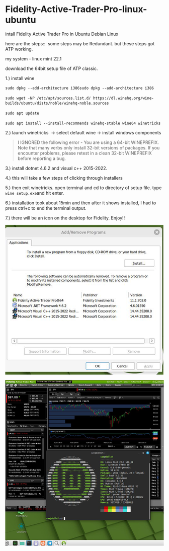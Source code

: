 # Fidelity-Active-Trader-Pro-linux-ubuntu
intall Fidelity Active Trader Pro in Ubuntu Debian Linux


here are the steps::  some steps may be Redundant. but these steps got ATP working.

my system - linux mint 22.1

download the 64bit setup file of ATP classic.

1.) install wine

```
sudo dpkg --add-architecture i386sudo dpkg --add-architecture i386

sudo wget -NP /etc/apt/sources.list.d/ https://dl.winehq.org/wine-builds/ubuntu/dists/noble/winehq-noble.sources

sudo apt update

sudo apt install --install-recommends winehq-stable wine64 winetricks
```

2.) launch winetricks  -> select default wine -> install windows components

> I IGNORED the following error - You are using a 64-bit WINEPREFIX. Note that many verbs only install 32-bit versions of packages. If you encounter problems, please retest in a clean 32-bit WINEPREFIX before reporting a bug.

3.) install dotnet 4.6.2 and visual c++ 2015-2022.

4.) this will take a few steps of clicking through installers

5.) then exit winetricks. open terminal and cd to directory of setup file. type `wine setup.exe`and hit enter.

6.) installation took about 15min and then after it shows installed, I had to press ctrl+c to end the terminal output.

7.) there will be an icon on the desktop for Fidelity. Enjoy!!





![](https://github.com/sam12dr21/Fidelity-Active-Trader-Pro-linux-ubuntu/blob/main/2025-06-14_08-41-36.jpg)


![](https://github.com/sam12dr21/Fidelity-Active-Trader-Pro-linux-ubuntu/blob/main/2025-06-14_08-48-03.jpg)
